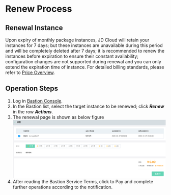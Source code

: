 # Renew Process
## Renewal Instance
Upon expiry of monthly package instances, JD Cloud will retain your instances for 7 days; but these instances are unavailable during this period and will be completely deleted after 7 days; it is recommended to renew the instances before expiration to ensure their constant availability; configuration changes are not supported during renewal and you can only extend the expiration time of instance. For detailed billing standards, please refer to [Price Overview](./Price-Overview.md).

## Operation Steps
1. Log in [Bastion Console](https://bastion-console.jdcloud.com/list).
2. In the Bastion list, select the target instance to be renewed; click ***Renew*** in the row ***Actions***.
3. The renewal page is shown as below figure
![](/image/Bastion/renewal.png) 
4. After reading the Bastion Service Terms, click to Pay and complete further operations according to the notification.
